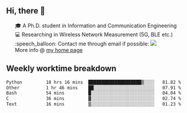 <h2 > Hi, there 👋 </h3>

<div >
 <ul>
 🎓 A Ph.D. student in Information and Communication Engineering <br>
 💻 Researching in Wireless Network Measurement (5G, BLE etc.)<br>
 :speech_balloon: Contact me through email if possible: <a href="mailto:ethanjia@sjtu.edu.cn"><img src="https://img.shields.io/badge/-ethanjia@sjtu.edu.cn-c14438?style=plastic&logo=Gmail&logoColor=white&link=mailto:mailto:ethanjia@sjtu.edu.cn"></a> <br>
  More info @ <a href="https://haifengjia.github.io">my home page</a>
 </ul>
</div>

<h2 >
Weekly worktime breakdown
</h1>


<!--START_SECTION:waka-->

```txt
Python         18 hrs 16 mins  ████████████████████▒░░░░   81.82 %
Other          1 hr 46 mins    ██░░░░░░░░░░░░░░░░░░░░░░░   07.91 %
Bash           54 mins         █░░░░░░░░░░░░░░░░░░░░░░░░   04.04 %
C              36 mins         ▓░░░░░░░░░░░░░░░░░░░░░░░░   02.74 %
Text           16 mins         ▒░░░░░░░░░░░░░░░░░░░░░░░░   01.23 %
```

<!--END_SECTION:waka-->



